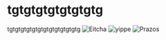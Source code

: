 # tgtgtgtgtgtgtgtg
tgtgtgtgtgtgtgtgtgtgtgtgtg
![Eitcha](https://github.com/yLyyzkDev/tgtgtgtgtgtgtgtg/assets/99051555/071f5a5d-e890-437a-8167-40ef24f8061c)
![yippe](https://github.com/yLyyzkDev/tgtgtgtgtgtgtgtg/assets/99051555/60750618-f6d7-4e18-95c7-0c10ee39dd7f)
![Prazos](https://github.com/yLyyzkDev/tgtgtgtgtgtgtgtg/assets/99051555/cdbdff93-1f42-4d39-85a2-87bc1db4b289)
